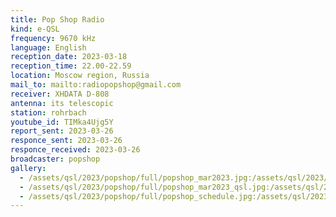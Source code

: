 ```yaml
---
title: Pop Shop Radio
kind: e-QSL
frequency: 9670 kHz
language: English
reception_date: 2023-03-18
reception_time: 22.00-22.59
location: Moscow region, Russia
mail_to: mailto:radiopopshop@gmail.com
receiver: XHDATA D-808
antenna: its telescopic
station: rohrbach
youtube_id: TIMka4Ujg5Y 
report_sent: 2023-03-26
responce_sent: 2023-03-26
responce_received: 2023-03-26
broadcaster: popshop
gallery:
  - /assets/qsl/2023/popshop/full/popshop_mar2023.jpg:/assets/qsl/2023/popshop/small/popshop_mar2023.jpg
  - /assets/qsl/2023/popshop/full/popshop_mar2023_qsl.jpg:/assets/qsl/2023/popshop/small/popshop_mar2023_qsl.jpg
  - /assets/qsl/2023/popshop/full/popshop_schedule.jpg:/assets/qsl/2023/popshop/small/popshop_schedule.jpg
---
```

